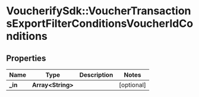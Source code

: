 # VoucherifySdk::VoucherTransactionsExportFilterConditionsVoucherIdConditions

## Properties

| Name | Type | Description | Notes |
| ---- | ---- | ----------- | ----- |
| **_in** | **Array&lt;String&gt;** |  | [optional] |

